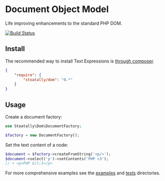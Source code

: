 # Document Object Model

 Life improving enhancements to the standard PHP DOM.

[![Build Status](https://secure.travis-ci.org/stoatally/dom.svg?branch=master)](http://travis-ci.org/stoatally/dom)


## Install

The recommended way to install Text Expressions is [through composer](http://getcomposer.org).

```JSON
{
    "require": {
        "stoatally/dom": "0.*"
    }
}
```


## Usage

Create a document factory:

```php
use Stoatally\Dom\DocumentFactory;

$factory = new DocumentFactory();
```

Set the text content of a node:

```php
$document = $factory->createFromString('<p/>');
$document->select('p')->setContents('PHP <3');
// > <p>PHP &lt;3</p>
```

For more comprehensive examples see the [examples](./examples) and [tests](./tests) directories.
